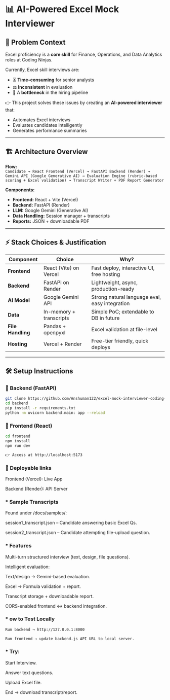 # 📊 AI-Powered Excel Mock Interviewer

## 📌 Problem Context
Excel proficiency is a **core skill** for Finance, Operations, and Data Analytics roles at Coding Ninjas.  

Currently, Excel skill interviews are:
- ⏳ **Time-consuming** for senior analysts  
- ⚖️ **Inconsistent** in evaluation  
- 🚧 A **bottleneck** in the hiring pipeline  

👉 This project solves these issues by creating an **AI-powered interviewer** that:
- Automates Excel interviews  
- Evaluates candidates intelligently  
- Generates performance summaries  

---

## 🏗️ Architecture Overview
**Flow:**  
`Candidate → React Frontend (Vercel) → FastAPI Backend (Render) → Gemini API (Google Generative AI) → Evaluation Engine (rubric-based scoring + Excel validation) → Transcript Writer + PDF Report Generator`

**Components:**
- **Frontend:** React + Vite (Vercel)  
- **Backend:** FastAPI (Render)  
- **LLM:** Google Gemini (Generative AI)  
- **Data Handling:** Session manager + transcripts  
- **Reports:** JSON + downloadable PDF  

---

## ⚡ Stack Choices & Justification

| Component     | Choice                | Why? |
|---------------|-----------------------|------|
| **Frontend**  | React (Vite) on Vercel | Fast deploy, interactive UI, free hosting |
| **Backend**   | FastAPI on Render     | Lightweight, async, production-ready |
| **AI Model**  | Google Gemini API     | Strong natural language eval, easy integration |
| **Data**      | In-memory + transcripts | Simple PoC; extendable to DB in future |
| **File Handling** | Pandas + openpyxl  | Excel validation at file-level |
| **Hosting**   | Vercel + Render       | Free-tier friendly, quick deploys |

---

## 🛠️ Setup Instructions

### 🔹 Backend (FastAPI)
```bash
git clone https://github.com/Anshuman122/excel-mock-interviewer-coding-ninjas.git
cd backend
pip install -r requirements.txt
python -m uvicorn backend.main: app --reload
```

### 🔹 Frontend (React)
```bash
cd frontend
npm install
npm run dev
```
```bash
👉 Access at http://localhost:5173
```
### 🔹 Deployable links

Frontend (Vercel): Live App

Backend (Render): API Server

### * Sample Transcripts

Found under /docs/samples/:

session1_transcript.json – Candidate answering basic Excel Qs.

session2_transcript.json – Candidate attempting file-upload question.

### * Features

Multi-turn structured interview (text, design, file questions).

Intelligent evaluation:

Text/design → Gemini-based evaluation.

Excel → Formula validation + report.

Transcript storage + downloadable report.

CORS-enabled frontend ↔ backend integration.

### * ow to Test Locally

```bash
Run backend → http://127.0.0.1:8000

Run frontend → update backend.js API URL to local server.
```
### * Try:

Start Interview.

Answer text questions.

Upload Excel file.

End → download transcript/report.